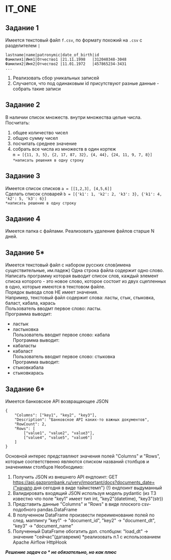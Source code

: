 # IT_ONE

## Задание 1
Имеется текстовый файл `f.csv`, по формату похожий на `.csv` с разделителем `|`
```
lastname|name|patronymic|date_of_birth|id
Фамилия1|Имя1|Отчество1 |21.11.1998   |312040348-3048
Фамилия2|Имя2|Отчество2 |11.01.1972   |457865234-3431
...
```
1. Реализовать сбор уникальных записей
2. Случается, что под одинаковым id присутствуют разные данные - собрать такие записи

        
## Задание 2
В наличии список множеств. внутри множества целые числа.
Посчитать:
1. общее количество чисел
2. общую сумму чисел
3. посчитать среднее значение
4. собрать все числа из множеств в один кортеж  
`m = [{11, 3, 5}, {2, 17, 87, 32}, {4, 44}, {24, 11, 9, 7, 8}]`
`*написать решения в одну строку`
	
   
## Задание 3
Имеется список списков `a = [[1,2,3], [4,5,6]]`  
Сделать список словарей `b = [{'k1': 1, 'k2': 2, 'k3': 3}, {'k1': 4, 'k2': 5, 'k3': 6}]`  
`*написать решение в одну строку`

## Задание 4
Имеется папка с файлами.
Реализовать удаление файлов старше N дней.


## Задание 5*
Имеется текстовый файл с набором русских слов(имена существительные, им.падеж)
Одна строка файла содержит одно слово.  
Написать программу которая выводит список слов, каждый элемент списка которого - это новое слово,
которое состоит из двух сцепленных в одно, которые имеются в текстовом файле.  
Порядок вывода слов НЕ имеет значения.  
Например, текстовый файл содержит слова: ласты, стык, стыковка, баласт, кабала, карась  
Пользователь вводмт первое слово: ласты.  
Программа выводит:
- ластык
- ластыковка  
Пользователь вводмт первое слово: кабала  
Программа выводит:
- кабаласты
- кабаласт  
Пользователь вводмт первое слово: стыковка  
Программа выводит:
- стыковкабала
- стыковкарась

## Задание 6*
Имеется банковское API возвращающее JSON
```
{
    "Columns": ["key1", "key2", "key3"],
    "Description": "Банковское API каких-то важных документов",
    "RowCount": 2,
    "Rows": [
        ["value1", "value2", "value3"],
        ["value4", "value5", "value6"]
    ]
}
```
Основной интерес представляют значения полей "Columns" и "Rows",
которые соответственно являются списком названий столбцов и значениями столбцов
Необходимо:
1. Получить JSON из внешнего API ендпоинт: GET https://api.gazprombank.ru/very/important/docs?documents_date={"начало дня сегодня в виде таймстемп"} (!) ендпоинт выдуманный
2. Валидировать входящий JSON используя модель pydantic (из ТЗ известно что поле "key1" имеет тип int, "key2"(datetime), "key3"(str))
2. Представить данные "Columns" и "Rows" в виде плоского csv-подобного pandas.DataFrame
3. В полученном DataFrame произвести переименование полей по след. маппингу "key1" -> "document_id", "key2" -> "document_dt", "key3" -> "document_name"
3. Полученный DataFrame обогатить доп. столбцом: "load_dt" -> значение "сейчас"(датавремя)
*реализовать п.1 с использованием Apache Airflow HttpHook
 
___Решение задач со * не обязательно, но как плюс___